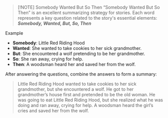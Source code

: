 
> [!NOTE] Somebody Wanted But So Then
> “Somebody Wanted But So Then” is an excellent summarizing strategy for stories. Each word represents a key question related to the story's essential elements: **_Somebody, Wanted, But, So, Then_**

Example
- **Somebody**: Little Red Riding Hood
- **Wanted**: She wanted to take cookies to her sick grandmother.
- **But**: She encountered a wolf pretending to be her grandmother.
- **So**: She ran away, crying for help.
- **Then**: A woodsman heard her and saved her from the wolf.

After answering the questions, combine the answers to form a summary:

> Little Red Riding Hood wanted to take cookies to her sick grandmother, but she encountered a wolf. He got to her grandmother’s house first and pretended to be the old woman. He was going to eat Little Red Riding Hood, but she realized what he was doing and ran away, crying for help. A woodsman heard the girl’s cries and saved her from the wolf.